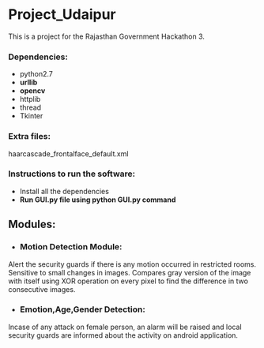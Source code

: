 # Project_Udaipur
This is a project for the Rajasthan Government Hackathon 3.

### Dependencies:
- python2.7
- **urllib**
- **opencv**
- httplib
- thread
- Tkinter

### Extra files:
haarcascade_frontalface_default.xml

### Instructions to run the software:

- Install all the dependencies
- **Run GUI.py file using python GUI.py command**

## Modules:

- ### Motion Detection Module:
Alert the security guards if there is any motion occurred in restricted rooms.
Sensitive to small changes in images.
Compares gray version of the image with itself using XOR operation on every pixel to find the difference in two consecutive images.

- ### Emotion,Age,Gender Detection:
Incase of any attack on female person, an alarm will be raised and local security guards are informed about the activity on android application.
